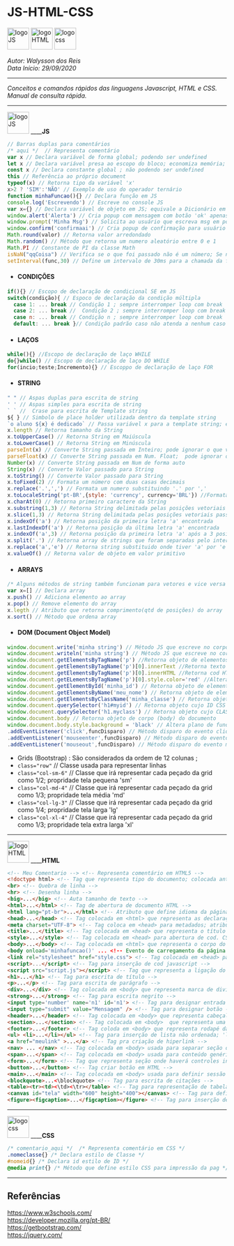 # **JS-HTML-CSS**
<div>
<img src="https://cdn.iconscout.com/icon/free/png-256/javascript-23-1174949.png" alt="logoJS" width="50px"/> 
<img src="https://cdn-icons-png.flaticon.com/512/732/732212.png" alt="logoHTML" width="50px"/> 
<img src="https://devfriends.com.br/images/services/icon/02.png" alt="logocss" width="50px" height="50px"/> 
</div>

*Autor: Walysson dos Reis  
Data Início: 29/09/2020*  

----------------------------------------------
*Conceitos e comandos rápidos das linguagens Javascript, HTML e CSS. Manual de consulta rápida.*  

---------------------
<div>
<img src="https://cdn.iconscout.com/icon/free/png-256/javascript-23-1174949.png" alt="logoJS" width="50px"/>  
 ____<b>JS</b>
</div>

~~~JavaScript
// Barras duplas para comentários
/* aqui */  // Representa comentário
var x // Declara variável de forma global; podendo ser undefined
let x // Declara variável presa ao escopo do bloco; economiza memória; podendo ser undefined
const x // Declara constante global ; não podendo ser undefined
this // Referência ao próprio document
typeof(x) // Retorna tipo da variável 'x'
x>2 ? 'SIM':'NÃO' // Exemplo de uso do operador ternário
function minhaFuncao(){} // Declara função em JS
console.log('Escrevendo') // Escreve no console JS
var x={} // Declara variável de objeto em JS; equivale a Dicionário em python
window.alert('Alerta') // Cria popup com mensagem com botão 'ok' apenas.
window.prompt('Minha Msg') // Solicita ao usuário que escreva msg em popup
window.confirm('confirmaai') // Cria popup de confirmação para usuário com 'ok' e 'cancelar'
Math.round(valor) // Retorna valor arredondado
Math.random() // Método que retorna um numero aleatório entre 0 e 1
Math.PI // Constante de PI da classe Math
isNaN("qqCoisa") // Verifica se o que foi passado não é um número; Se não for retorna TRUE.
setInterval(func,30) // Define um intervalo de 30ms para a chamada da função func.
~~~
* #### CONDIÇÕES
~~~javascript
if(){} // Escopo de declaração de condicional SE em JS
switch(condição){ // Espoco de declaração da condição múltipla
  case 1: ... break // Condição 1 ; sempre interromper loop com break
  case 2: ... break //  Condição 2 ; sempre interromper loop com break
  case n: ... break // Condição n ; sempre interromper loop com break
  default: ... break }// Condição padrão caso não atenda a nenhum caso anterior
~~~
* #### LAÇOS
~~~javascript
while(){} //Escopo de declaração de laço WHILE
do{}while() // Escopo de declaração de laço DO WHILE
for(incio;teste;Incremento){} // Escoppo de declaração de laço FOR
~~~
* #### STRING
~~~javascript
" " // Aspas duplas para escrita de string
' ' // Aspas simples para escrita de string
` ` //  Crase para escrita de Template string
${ } // Simbolo de place holder utilizada dentro da template string
`o aluno ${x} é dedicado` // Passa variável x para a template string; exemplo
x.length // Retorna tamanho da String
x.toUpperCase() // Retorna String em Maiúscula
x.toLowerCase() // Retorna String em Minúscula
parseInt(x) // Converte String passada em Inteiro; pode ignorar o que vier junto com numero na string
parseFloat(x) // Converte String passada em Num. Float;  pode ignorar o que vier junto com numero na string
Number(x) // Converte String passada em Num de forma auto
String(x) // Converte Valor passado para String
x.toString() // Converte Valor passado para String
x.toFixed(2) // Formata um número com duas casas decimais
x.replace('.',',') // Formata um numero substituindo '.' por ',' 
x.toLocaleString('pt-BR',{style: 'currency', currency='BRL'}) //Formata valor monetário por moeda
x.charAt(0) // Retorna primeiro caractere da String
x.substring(1,3) // Retorna String delimitada pelas posições vetoriais passadas por parâmetro
x.slice(1,3) // Retorna String delimitada pelas posições vetoriais passadas por parâmetro
x.indexOf('a') // Retorna posição da primeira letra 'a' encontrada
x.lastIndexOf('a') // Retorna posição da última letra 'a' encontrada
x.indexOf('a',3) // Retorna posição da primeira letra 'a' após a 3 posição
x.split('.') // Retorna array de strings que foram separadas pelo intervalo de '.'
x.replace('a','e') // Retorna string substituido onde tiver 'a' por 'e'
x.valueOf() // Retorna valor de objeto em valor primitivo
~~~
* #### ARRAYS
~~~javascript
/* Alguns métodos de string também funcionam para vetores e vice versa */
var x=[] // Declara array
x.push() // Adiciona elemento ao array
x.pop() // Remove elemento do array
x.legth // Atributo que retorna comprimento(qtd de posições) do array 
x.sort() // Método que ordena array
~~~
* #### DOM (Document Object Model)
~~~javascript
window.document.write('minha string') // Método JS que escreve no corpo HTML; podendo ser passadas tags HTML junto.
window.document.writeln('minha string') // Método JS que escreve no corpo HTML fazendo quebra de linha.
window.document.getElementsByTagName('p') //Retorna objeto de elementos de parágrafo do documento
window.document.getElementsByTagName('p')[0].innerText //Retorna texto contido no primeiro parágrafo do documento 
window.document.getElementsByTagName('p')[0].innerHTML //Retorna cod HTML contido no primeiro parágrafo do documento 
window.document.getELementsByTagName('p')[0].style.color='red' //Altera estilo de cor do parágrafo retornado
window.document.getElementById('minha_id') // Retorna objeto de elemento com a id solicitada
window.document.getElementsByName('meu_nome') // Retorna objeto de elemento com o nome solicitado
window.document.getElementsByClassName('minha_classe') // Retorna objeto de elemento com o a classe solicitada
window.document.querySelector('h1#myid') // Retorna objeto cujo ID CSS foi passado
window.document.querySelector('h1.myclass') // Retorna objeto cujo CLASSE CSS foi passada
window.document.body // Retorna objeto de corpo (body) do documento
window.document.body.style.background = 'black' // Altera plano de fundo do documento
.addEventListener('click',funcDisparo) // Método disparo do evento clique do mouse 
.addEventListener('mouseenter',funcDisparo) // Método disparo do evento mouse entra no elemento 
.addEventListener('mouseout',funcDisparo) // Método disparo do evento mouse sai do elemento 

~~~
* Grids (Bootstrap) : São considerados da ordem de 12 colunas ;
* `class="row"` // Classe usada para representar linhas 
* `class="col-sm-6"` // Classe que irá representar cada peçado da grid como 1/2; propridade tela pequena 'sm'
* `class="col-md-4"` // Classe que irá representar cada peçado da grid como 1/3; propridade tela média 'md'
* `class="col-lg-3"` // Classe que irá representar cada peçado da grid como 1/4; propridade tela larga 'lg'
* `class="col-xl-4"` // Classe que irá representar cada peçado da grid como 1/3; propridade tela extra larga 'xl'
---------------------
<div>
<img src="https://cdn-icons-png.flaticon.com/512/732/732212.png" alt="logoHTML" width="50px"/>
____<b>HTML</b>
</div>

~~~html
<!-- Meu Comentario --> <!-- Representa comentário em HTML5 -->
<!doctype html> <!-- Tag que representa tipo do documento; colocada antes da abertura da tag <html> -->
<br> <!-- Quebra de linha -->
<hr> <!-- Desenha linha -->
<big>...</big> <!-- Auta tamanho de texto -->
<html>...</html> <!-- Tag de abertura de documento HTML -->
<html lang="pt-br">...</html> <!-- Atributo que define idioma da página -->
<head>...</head> <!-- Tag colocada em <html> que representa as declarações da pag. -->
<meta charset="UTF-8"> <!-- Tag coloca em <head> para metadados; atributo habilita a codificação da página -->
<title>...</title> <!-- Tag colocada em <head> que representa o título da pag html -->
<style>...</style> <!-- Tag colocada em <head> para abertura de cod. CSS. -->
<body>...</body> <!-- Tag colocada em <html> que representa o corpo do documento ;  onde fica basicamente todo conteúdo da pag. -->
<body onload='minhafuncao()' ... <!-- Evento de carregamento da página -->
<link rel="stylesheet" href="style.css"> <!-- Tag colocada em <head> para ligar arquivo HTML ao arq CSS externo -->
<script>...</script> <!-- Tag para inserção de cod javascript -->
<script src="script.js"></script> <!-- Tag que representa a ligação do HTML com um arquivo externo JS -->
<h1>...</h1> <!-- Tag para escrita de título -->
<p>...</p> <!-- Tag para escrita de parágrafo -->
<div>...</div> <!-- Tag colocada em <body> que representa marca de divisão no documento; diferente de <p> não salta linha. -->
<strong>...</strong> <!-- Tag para escrita negrito -->
<input type='number' name='n1' id='n1'> <!-- Tag para designar entrada de dados do tipo número -->
<input type="submit" value="Mensagem" /> <!-- Tag para designar botão -->
<header>...</header> <!-- Tag colocada em <body> que representa cabeçalho da pag; parte superior da pag -->
<section>...</section> <!-- Tag colocada em <body>  que representa uma sessão na pagina -->
<footer>...</footer> <!-- Tag coloda em <body> que representa rodapé da pag -->
<ul> <li>...</li></ul> <!-- Tag para inserção de lista não ordenada; 'li' é inserido para cada elemento novo -->
<a href="meulink" >...</a> <!-- Tag pra criação de hiperlink -->
<nav> ... </nav> <!-- Tag colocada em <body> usada para separar seção de links de navegação -->
<span>...</span> <!-- Tag colocada em <body> usada para conteúdo genérico assim como <div> diferença em ser linha --> 
<form>...</form> <!-- Tag que representa seção onde haverá controles interativos, submetendo ao servidor web -->
<button>...</button> <!-- Tag criar botão em HTML -->
<main>...</main> <!-- Tag colocada em <body> usada para definir sessão de contéudo principal do body -->
<blockquote>...<\blockquote> <!-- Tag para escrita de citações -->
<table><tr><td><\td><\tr></table> <!-- Tag para representação de tabela onde <tr> = linha e <td> coluna -->
<canvas id="tela" width="600" height="400"></canvas> <!-- Tag para definír área de desenho -->
<figure><figcaption>...</figcaption></figure> <!-- Tag para inserção de figuras/imagens/elementos independentes; gerealmente acompanhado com legenda

~~~

---------------------
<div>
<img src="https://devfriends.com.br/images/services/icon/02.png" alt="logocss" width="50px" height="50px"/>  
____<b>CSS</b>
</div>

~~~css
/* comentario_aqui */  /* Representa comentário em CSS */
.nomeclasse{} /* Declara estilo de Classe */
#nomeid{} /* Declara id estilo de ID */
@media print{} /* Método que define estilo CSS para impressão da pag */
~~~

--------
## Referências  
https://www.w3schools.com/  
https://developer.mozilla.org/pt-BR/  
https://getbootstrap.com/  
https://jquery.com/  

